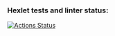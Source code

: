 ### Hexlet tests and linter status:
[![Actions Status](https://github.com/liadiann/java-project-99/actions/workflows/hexlet-check.yml/badge.svg)](https://github.com/liadiann/java-project-99/actions)